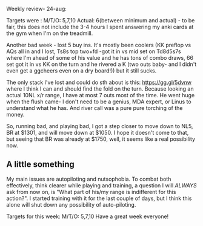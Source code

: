 
Weekly review- 24-aug:

Targets were : M/T/O: 5,7,10
Actual: 6(between minimum and actual) - to be fair, this does not include the 3-4 hours I spent answering my anki cards at the gym when I'm on the treadmill.

Another bad week - lost 5 buy ins.
It's mostly been coolers (KK preflop vs AQs all in and I lost, Ts8s top two+fd -got it in vs mid set on Td8d5s7s where I'm ahead of some of his value and he has tons of combo draws, 66 set got it in vs KK on the turn and he rivered a K (two outs baby- and I didn't even get a ggcheers even on a dry board!)) but it still sucks. 

The only stack I've lost and could do sth about is this:
https://gg.gl/5dvnw
where I think I can and should find the fold on the turn. Because looking an actual 10NL x/r range, I have at most 7 outs most of the time. He went huge when the flush came- I don't need to be a genius, MDA expert, or Linus to understand what he has.
And river call was a pure pure torching of the money.

So, running bad, and playing bad, I got a step closer to move down to NL5, BR at $1301, and will move down at $1050. I hope it doesn't come to that, but seeing that BR was already at $1750, well, it seems like a real possibility now.

## A little something
My main issues are autopiloting and nutsophobia. To combat both effectively, think clearer while playing and training, a question I will *ALWAYS* ask from now on, is "What part of his/my range is indifferent for this action?". I started training with it for the last couple of days, but I think this alone will shut down any possibility of auto-piloting.



Targets for this week: M/T/O: 5,7,10
Have a great week everyone!